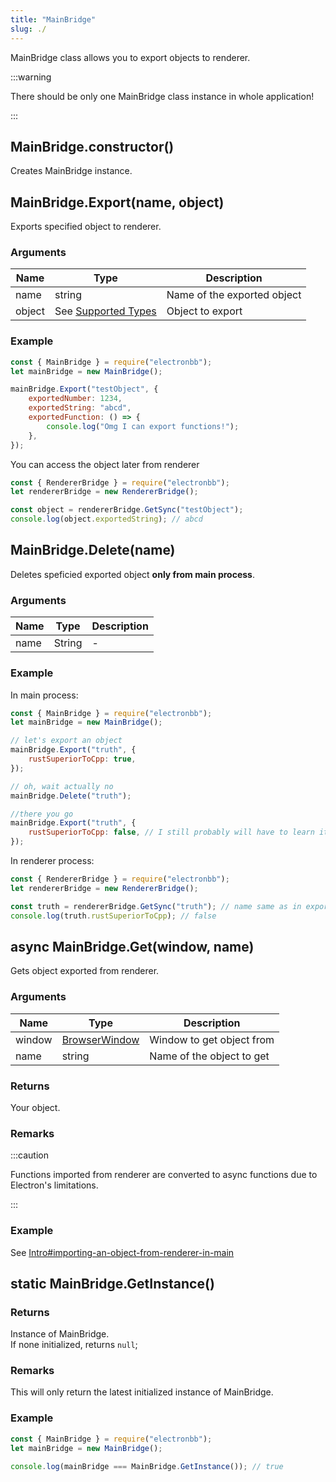 ```yaml
---
title: "MainBridge"
slug: ./
---
```


MainBridge class allows you to export objects to renderer.

:::warning

There should be only one MainBridge class instance in whole application!

:::

## MainBridge.constructor()

Creates MainBridge instance.

## MainBridge.Export(name, object)

Exports specified object to renderer.

### Arguments

| Name   | Type                                     | Description                 |
| ------ | ---------------------------------------- | --------------------------- |
| name   | string                                   | Name of the exported object |
| object | See [Supported Types](../SupportedTypes) | Object to export            |

### Example

```js showLineNumbers
const { MainBridge } = require("electronbb");
let mainBridge = new MainBridge();

mainBridge.Export("testObject", {
    exportedNumber: 1234,
    exportedString: "abcd",
    exportedFunction: () => {
        console.log("Omg I can export functions!");
    },
});
```

You can access the object later from renderer

```js showLineNumbers
const { RendererBridge } = require("electronbb");
let rendererBridge = new RendererBridge();

const object = rendererBridge.GetSync("testObject");
console.log(object.exportedString); // abcd
```

## MainBridge.Delete(name)

Deletes speficied exported object **only from main process**.

### Arguments

| Name | Type   | Description |
| ---- | ------ | ----------- |
| name | String | -           |

### Example

In main process:

```js showLineNumbers
const { MainBridge } = require("electronbb");
let mainBridge = new MainBridge();

// let's export an object
mainBridge.Export("truth", {
    rustSuperiorToCpp: true,
});

// oh, wait actually no
mainBridge.Delete("truth");

//there you go
mainBridge.Export("truth", {
    rustSuperiorToCpp: false, // I still probably will have to learn it, like I tried learning Rust like 3 fcking times and it's just so hard, someone plz help me
});
```

In renderer process:

```js showLineNumbers
const { RendererBridge } = require("electronbb");
let rendererBridge = new RendererBridge();

const truth = rendererBridge.GetSync("truth"); // name same as in export
console.log(truth.rustSuperiorToCpp); // false
```

## async MainBridge.Get(window, name)

Gets object exported from renderer.

### Arguments

| Name   | Type                                                                       | Description               |
| ------ | -------------------------------------------------------------------------- | ------------------------- |
| window | [BrowserWindow](https://www.electronjs.org/docs/latest/api/browser-window) | Window to get object from |
| name   | string                                                                     | Name of the object to get |

### Returns

Your object.

### Remarks

:::caution

Functions imported from renderer are converted to async functions due to Electron's limitations.

:::

### Example

See [Intro#importing-an-object-from-renderer-in-main](../../Intro#importing-an-object-from-renderer-in-main)

## static MainBridge.GetInstance()

### Returns

Instance of MainBridge.  
If none initialized, returns `null`;

### Remarks

This will only return the latest initialized instance of MainBridge.

### Example

```js
const { MainBridge } = require("electronbb");
let mainBridge = new MainBridge();

console.log(mainBridge === MainBridge.GetInstance()); // true
```

